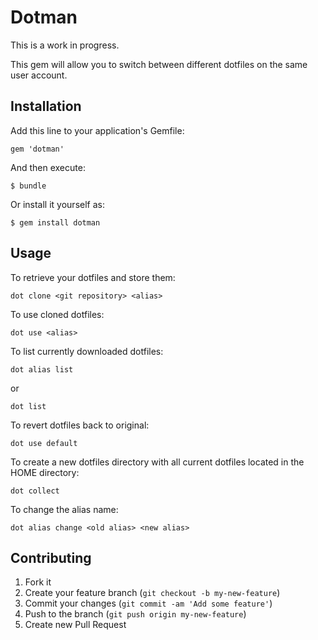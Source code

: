 # Dotman

This is a work in progress.

This gem will allow you to switch between different dotfiles on the same user account.

## Installation

Add this line to your application's Gemfile:

    gem 'dotman'

And then execute:

    $ bundle

Or install it yourself as:

    $ gem install dotman
## Usage

To retrieve your dotfiles and store them:

    dot clone <git repository> <alias>

To use cloned dotfiles:

    dot use <alias> 

To list currently downloaded dotfiles:

    dot alias list

or

    dot list 

To revert dotfiles back to original:

    dot use default 

To create a new dotfiles directory with all current dotfiles located in the HOME directory:

    dot collect

To change the alias name:

    dot alias change <old alias> <new alias> 


## Contributing

1. Fork it
2. Create your feature branch (`git checkout -b my-new-feature`)
3. Commit your changes (`git commit -am 'Add some feature'`)
4. Push to the branch (`git push origin my-new-feature`)
5. Create new Pull Request
